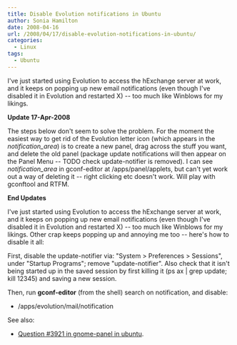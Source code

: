 ```yaml
---
title: Disable Evolution notifications in Ubuntu
author: Sonia Hamilton
date: 2008-04-16
url: /2008/04/17/disable-evolution-notifications-in-ubuntu/
categories:
  - Linux
tags:
  - Ubuntu
---
```

I've just started using Evolution to access the hExchange server at work, and it keeps on popping up new email notifications (even though I've disabled it in Evolution and restarted X) -- too much like Winblows for my likings.

<!--more-->

**Update 17-Apr-2008**

The steps below don't seem to solve the problem. For the moment the easiest way to get rid of the Evolution letter icon (which appears in the *notification_area*) is to create a new panel, drag across the stuff you want, and delete the old panel (package update notifications will then appear on the Panel Menu -- TODO check update-notifier is removed). I can see *notification_area* in gconf-editor at /apps/panel/applets, but can't yet work out a way of deleting it -- right clicking etc doesn't work. Will play with gconftool and RTFM.

**End Updates**

I've just started using Evolution to access the hExchange server at work, and it keeps on popping up new email notifications (even though I've disabled it in Evolution and restarted X) -- too much like Winblows for my likings. Other crap keeps popping up and annoying me too -- here's how to disable it all:

First, disable the update-notifier via: "System > Preferences > Sessions", under "Startup Programs"; remove "update-notifier". Also check that it isn't being started up in the saved session by first killing it (ps ax | grep update; kill 12345) and saving a new session.

Then, run **gconf-editor** (from the shell) search on notification, and disable:

  * /apps/evolution/mail/notification

See also:

  * [Question #3921 in gnome-panel in ubuntu][1].

 [1]: https://answers.launchpad.net/ubuntu/+source/gnome-panel/+question/3921
